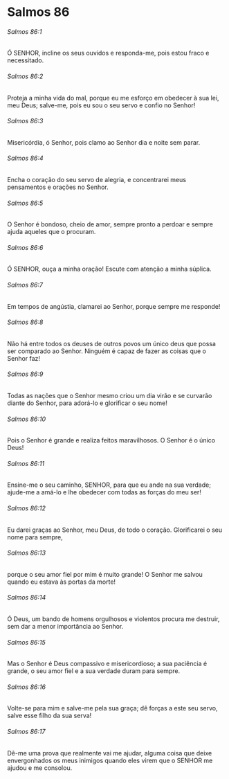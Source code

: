 # Salmos 86

###### Salmos 86:1

Ó SENHOR, incline os seus ouvidos e responda-me, pois estou fraco e necessitado.

###### Salmos 86:2

Proteja a minha vida do mal, porque eu me esforço em obedecer à sua lei, meu Deus; salve-me, pois eu sou o seu servo e confio no Senhor!

###### Salmos 86:3

Misericórdia, ó Senhor, pois clamo ao Senhor dia e noite sem parar.

###### Salmos 86:4

Encha o coração do seu servo de alegria, e concentrarei meus pensamentos e orações no Senhor.

###### Salmos 86:5

O Senhor é bondoso, cheio de amor, sempre pronto a perdoar e sempre ajuda aqueles que o procuram.

###### Salmos 86:6

Ó SENHOR, ouça a minha oração! Escute com atenção a minha súplica.

###### Salmos 86:7

Em tempos de angústia, clamarei ao Senhor, porque sempre me responde!

###### Salmos 86:8

Não há entre todos os deuses de outros povos um único deus que possa ser comparado ao Senhor. Ninguém é capaz de fazer as coisas que o Senhor faz!

###### Salmos 86:9

Todas as nações que o Senhor mesmo criou um dia virão e se curvarão diante do Senhor, para adorá-lo e glorificar o seu nome!

###### Salmos 86:10

Pois o Senhor é grande e realiza feitos maravilhosos. O Senhor é o único Deus!

###### Salmos 86:11

Ensine-me o seu caminho, SENHOR, para que eu ande na sua verdade; ajude-me a amá-lo e lhe obedecer com todas as forças do meu ser!

###### Salmos 86:12

Eu darei graças ao Senhor, meu Deus, de todo o coração. Glorificarei o seu nome para sempre,

###### Salmos 86:13

porque o seu amor fiel por mim é muito grande! O Senhor me salvou quando eu estava às portas da morte!

###### Salmos 86:14

Ó Deus, um bando de homens orgulhosos e violentos procura me destruir, sem dar a menor importância ao Senhor.

###### Salmos 86:15

Mas o Senhor é Deus compassivo e misericordioso; a sua paciência é grande, o seu amor fiel e a sua verdade duram para sempre.

###### Salmos 86:16

Volte-se para mim e salve-me pela sua graça; dê forças a este seu servo, salve esse filho da sua serva!

###### Salmos 86:17

Dê-me uma prova que realmente vai me ajudar, alguma coisa que deixe envergonhados os meus inimigos quando eles virem que o SENHOR me ajudou e me consolou.

